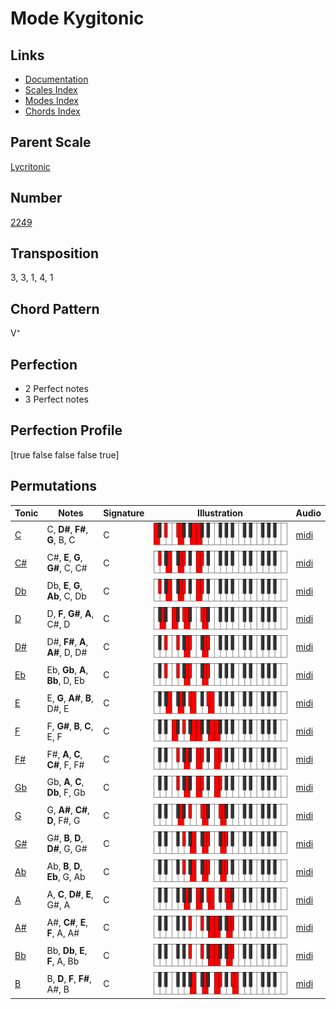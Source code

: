 # Mode Kygitonic

## Links

- [Documentation](README.md)
- [Scales Index](Scales.md)
- [Modes Index](Modes.md)
- [Chords Index](Chords.md)

## Parent Scale

[Lycritonic](ScaleLycritonic.md)

## Number

[2249](https://ianring.com/musictheory/scales/2249)

## Transposition

3, 3, 1, 4, 1

## Chord Pattern

V⁺

## Perfection

- 2 Perfect notes
- 3 Perfect notes

## Perfection Profile

[true false false false true]

## Permutations

| Tonic | Notes | Signature | Illustration | Audio |
|-------|-------|-----------|--------------|-------|
| [C](ModeCNaturalKygitonic.md) | C, **D#**, **F#**, **G**, B, C | C | ![CNaturalKygitonic](ModeCNaturalKygitonic.png) | [midi](https://github.com/edipermadi/music/blob/main/docs/ModeCNaturalKygitonic.mid?raw=true) |
| [C#](ModeCSharpKygitonic.md) | C#, **E**, **G**, **G#**, C, C# | C | ![CSharpKygitonic](ModeCSharpKygitonic.png) | [midi](https://github.com/edipermadi/music/blob/main/docs/ModeCSharpKygitonic.mid?raw=true) |
| [Db](ModeDFlatKygitonic.md) | Db, **E**, **G**, **Ab**, C, Db | C | ![DFlatKygitonic](ModeDFlatKygitonic.png) | [midi](https://github.com/edipermadi/music/blob/main/docs/ModeDFlatKygitonic.mid?raw=true) |
| [D](ModeDNaturalKygitonic.md) | D, **F**, **G#**, **A**, C#, D | C | ![DNaturalKygitonic](ModeDNaturalKygitonic.png) | [midi](https://github.com/edipermadi/music/blob/main/docs/ModeDNaturalKygitonic.mid?raw=true) |
| [D#](ModeDSharpKygitonic.md) | D#, **F#**, **A**, **A#**, D, D# | C | ![DSharpKygitonic](ModeDSharpKygitonic.png) | [midi](https://github.com/edipermadi/music/blob/main/docs/ModeDSharpKygitonic.mid?raw=true) |
| [Eb](ModeEFlatKygitonic.md) | Eb, **Gb**, **A**, **Bb**, D, Eb | C | ![EFlatKygitonic](ModeEFlatKygitonic.png) | [midi](https://github.com/edipermadi/music/blob/main/docs/ModeEFlatKygitonic.mid?raw=true) |
| [E](ModeENaturalKygitonic.md) | E, **G**, **A#**, **B**, D#, E | C | ![ENaturalKygitonic](ModeENaturalKygitonic.png) | [midi](https://github.com/edipermadi/music/blob/main/docs/ModeENaturalKygitonic.mid?raw=true) |
| [F](ModeFNaturalKygitonic.md) | F, **G#**, **B**, **C**, E, F | C | ![FNaturalKygitonic](ModeFNaturalKygitonic.png) | [midi](https://github.com/edipermadi/music/blob/main/docs/ModeFNaturalKygitonic.mid?raw=true) |
| [F#](ModeFSharpKygitonic.md) | F#, **A**, **C**, **C#**, F, F# | C | ![FSharpKygitonic](ModeFSharpKygitonic.png) | [midi](https://github.com/edipermadi/music/blob/main/docs/ModeFSharpKygitonic.mid?raw=true) |
| [Gb](ModeGFlatKygitonic.md) | Gb, **A**, **C**, **Db**, F, Gb | C | ![GFlatKygitonic](ModeGFlatKygitonic.png) | [midi](https://github.com/edipermadi/music/blob/main/docs/ModeGFlatKygitonic.mid?raw=true) |
| [G](ModeGNaturalKygitonic.md) | G, **A#**, **C#**, **D**, F#, G | C | ![GNaturalKygitonic](ModeGNaturalKygitonic.png) | [midi](https://github.com/edipermadi/music/blob/main/docs/ModeGNaturalKygitonic.mid?raw=true) |
| [G#](ModeGSharpKygitonic.md) | G#, **B**, **D**, **D#**, G, G# | C | ![GSharpKygitonic](ModeGSharpKygitonic.png) | [midi](https://github.com/edipermadi/music/blob/main/docs/ModeGSharpKygitonic.mid?raw=true) |
| [Ab](ModeAFlatKygitonic.md) | Ab, **B**, **D**, **Eb**, G, Ab | C | ![AFlatKygitonic](ModeAFlatKygitonic.png) | [midi](https://github.com/edipermadi/music/blob/main/docs/ModeAFlatKygitonic.mid?raw=true) |
| [A](ModeANaturalKygitonic.md) | A, **C**, **D#**, **E**, G#, A | C | ![ANaturalKygitonic](ModeANaturalKygitonic.png) | [midi](https://github.com/edipermadi/music/blob/main/docs/ModeANaturalKygitonic.mid?raw=true) |
| [A#](ModeASharpKygitonic.md) | A#, **C#**, **E**, **F**, A, A# | C | ![ASharpKygitonic](ModeASharpKygitonic.png) | [midi](https://github.com/edipermadi/music/blob/main/docs/ModeASharpKygitonic.mid?raw=true) |
| [Bb](ModeBFlatKygitonic.md) | Bb, **Db**, **E**, **F**, A, Bb | C | ![BFlatKygitonic](ModeBFlatKygitonic.png) | [midi](https://github.com/edipermadi/music/blob/main/docs/ModeBFlatKygitonic.mid?raw=true) |
| [B](ModeBNaturalKygitonic.md) | B, **D**, **F**, **F#**, A#, B | C | ![BNaturalKygitonic](ModeBNaturalKygitonic.png) | [midi](https://github.com/edipermadi/music/blob/main/docs/ModeBNaturalKygitonic.mid?raw=true) |

